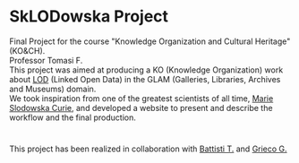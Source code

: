 # SkLODowska Project

Final Project for the course "Knowledge Organization and Cultural Heritage" (KO&CH). </br>Professor Tomasi F.</br>
This project was aimed at producing a KO (Knowledge Organization) work about [LOD](https://pro.europeana.eu/page/linked-open-data) (Linked Open Data) in the GLAM (Galleries, Libraries, Archives and Museums) domain.</br>
We took inspiration from one of the greatest scientists of all time, [Marie Slodowska Curie](https://www.nobelprize.org/prizes/physics/1903/marie-curie/biographical/), and developed a website to present and describe the workflow and the final production.
#
This project has been realized in collaboration with [Battisti T.](https://github.com/tommasobattisti) and [Grieco G.](https://github.com/teragramgius)
